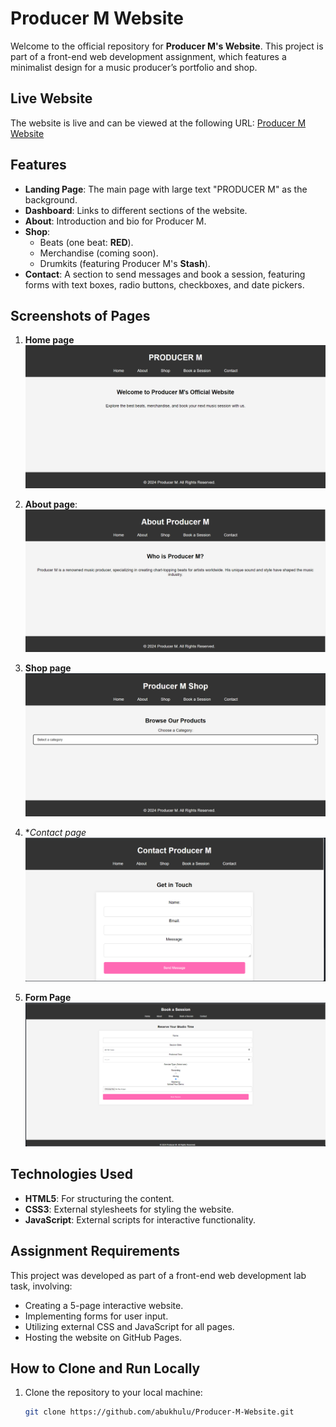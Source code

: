 # Producer M Website

Welcome to the official repository for **Producer M's Website**. This project is part of a front-end web development assignment, which features a minimalist design for a music producer’s portfolio and shop.

## Live Website
The website is live and can be viewed at the following URL:
[Producer M Website](https://abukhulu.github.io/Producer-M-Website/)

## Features
- **Landing Page**: The main page with large text "PRODUCER M" as the background.
- **Dashboard**: Links to different sections of the website.
- **About**: Introduction and bio for Producer M.
- **Shop**:
  - Beats (one beat: **RED**).
  - Merchandise (coming soon).
  - Drumkits (featuring Producer M's **Stash**).
- **Contact**: A section to send messages and book a session, featuring forms with text boxes, radio buttons, checkboxes, and date pickers.

## Screenshots of Pages
1. **Home page**
   ![Home Page](images/home.PNG)
   
2. **About page**:
   ![About Page](images/about.PNG)
   
3. **Shop page**
   ![Shop Page](shop.png)
   
4. **Contact page*
   ![Contact Page](contact.png)
   
5. **Form Page**
   ![Form Page](form.png)

## Technologies Used
- **HTML5**: For structuring the content.
- **CSS3**: External stylesheets for styling the website.
- **JavaScript**: External scripts for interactive functionality.

## Assignment Requirements
This project was developed as part of a front-end web development lab task, involving:
- Creating a 5-page interactive website.
- Implementing forms for user input.
- Utilizing external CSS and JavaScript for all pages.
- Hosting the website on GitHub Pages.

## How to Clone and Run Locally
1. Clone the repository to your local machine:
   ```bash
   git clone https://github.com/abukhulu/Producer-M-Website.git

